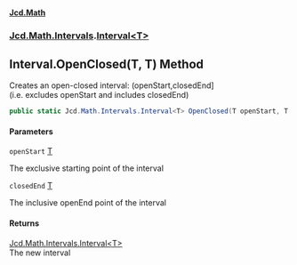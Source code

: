 #### [Jcd.Math](index.md 'index')
### [Jcd.Math.Intervals](Jcd.Math.Intervals.md 'Jcd.Math.Intervals').[Interval&lt;T&gt;](Jcd.Math.Intervals.Interval_T_.md 'Jcd.Math.Intervals.Interval<T>')

## Interval<T>.OpenClosed(T, T) Method

Creates an open-closed interval: (openStart,closedEnd]  
(i.e. excludes openStart and includes closedEnd)

```csharp
public static Jcd.Math.Intervals.Interval<T> OpenClosed(T openStart, T closedEnd);
```
#### Parameters

<a name='Jcd.Math.Intervals.Interval_T_.OpenClosed(T,T).openStart'></a>

`openStart` [T](Jcd.Math.Intervals.Interval_T_.md#Jcd.Math.Intervals.Interval_T_.T 'Jcd.Math.Intervals.Interval<T>.T')

The exclusive starting point of the interval

<a name='Jcd.Math.Intervals.Interval_T_.OpenClosed(T,T).closedEnd'></a>

`closedEnd` [T](Jcd.Math.Intervals.Interval_T_.md#Jcd.Math.Intervals.Interval_T_.T 'Jcd.Math.Intervals.Interval<T>.T')

The inclusive openEnd point of the interval

#### Returns
[Jcd.Math.Intervals.Interval&lt;](Jcd.Math.Intervals.Interval_T_.md 'Jcd.Math.Intervals.Interval<T>')[T](Jcd.Math.Intervals.Interval_T_.md#Jcd.Math.Intervals.Interval_T_.T 'Jcd.Math.Intervals.Interval<T>.T')[&gt;](Jcd.Math.Intervals.Interval_T_.md 'Jcd.Math.Intervals.Interval<T>')  
The new interval